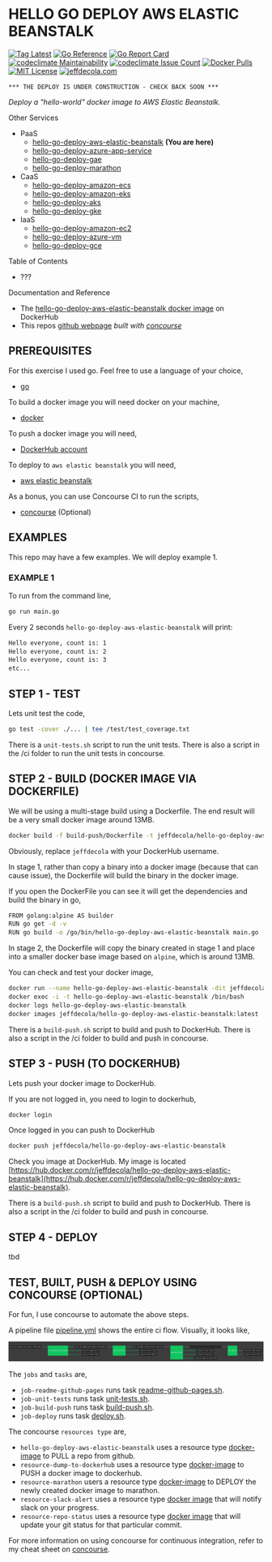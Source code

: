 # HELLO GO DEPLOY AWS ELASTIC BEANSTALK

[![Tag Latest](https://img.shields.io/github/v/tag/jeffdecola/hello-go-deploy-aws-elastic-beanstalk)](https://github.com/JeffDeCola/hello-go-deploy-aws-elastic-beanstalk/tags)
[![Go Reference](https://pkg.go.dev/badge/github.com/JeffDeCola/hello-go-deploy-aws-elastic-beanstalk.svg)](https://pkg.go.dev/github.com/JeffDeCola/hello-go-deploy-aws-elastic-beanstalk)
[![Go Report Card](https://goreportcard.com/badge/github.com/JeffDeCola/hello-go-deploy-aws-elastic-beanstalk)](https://goreportcard.com/report/github.com/JeffDeCola/hello-go-deploy-aws-elastic-beanstalk)
[![codeclimate Maintainability](https://api.codeclimate.com/v1/badges/ce328e08ef7038607b16/maintainability)](https://codeclimate.com/github/JeffDeCola/hello-go-deploy-aws-elastic-beanstalk/maintainability)
[![codeclimate Issue Count](https://codeclimate.com/github/JeffDeCola/hello-go-deploy-aws-elastic-beanstalk/badges/issue_count.svg)](https://codeclimate.com/github/JeffDeCola/hello-go-deploy-aws-elastic-beanstalk/issues)
[![Docker Pulls](https://badgen.net/docker/pulls/jeffdecola/hello-go-deploy-aws-elastic-beanstalk?icon=docker&label=pulls)](https://hub.docker.com/r/jeffdecola/hello-go-deploy-aws-elastic-beanstalk/)
[![MIT License](http://img.shields.io/:license-mit-blue.svg)](http://jeffdecola.mit-license.org)
[![jeffdecola.com](https://img.shields.io/badge/website-jeffdecola.com-blue)](https://jeffdecola.com)

```text
*** THE DEPLOY IS UNDER CONSTRUCTION - CHECK BACK SOON ***
```

_Deploy a "hello-world" docker image to
AWS Elastic Beanstalk._

Other Services

* PaaS
  * [hello-go-deploy-aws-elastic-beanstalk](https://github.com/JeffDeCola/hello-go-deploy-aws-elastic-beanstalk)
    **(You are here)**
  * [hello-go-deploy-azure-app-service](https://github.com/JeffDeCola/hello-go-deploy-azure-app-service)
  * [hello-go-deploy-gae](https://github.com/JeffDeCola/hello-go-deploy-gae)
  * [hello-go-deploy-marathon](https://github.com/JeffDeCola/hello-go-deploy-marathon)
* CaaS
  * [hello-go-deploy-amazon-ecs](https://github.com/JeffDeCola/hello-go-deploy-amazon-ecs)
  * [hello-go-deploy-amazon-eks](https://github.com/JeffDeCola/hello-go-deploy-amazon-eks)
  * [hello-go-deploy-aks](https://github.com/JeffDeCola/hello-go-deploy-aks)
  * [hello-go-deploy-gke](https://github.com/JeffDeCola/hello-go-deploy-gke)
* IaaS
  * [hello-go-deploy-amazon-ec2](https://github.com/JeffDeCola/hello-go-deploy-amazon-ec2)
  * [hello-go-deploy-azure-vm](https://github.com/JeffDeCola/hello-go-deploy-azure-vm)
  * [hello-go-deploy-gce](https://github.com/JeffDeCola/hello-go-deploy-gce)

Table of Contents

* ???

Documentation and Reference

* The
  [hello-go-deploy-aws-elastic-beanstalk docker image](https://hub.docker.com/r/jeffdecola/hello-go-deploy-aws-elastic-beanstalk)
  on DockerHub
* This repos
  [github webpage](https://jeffdecola.github.io/hello-go-deploy-aws-elastic-beanstalk/)
  _built with
  [concourse](https://github.com/JeffDeCola/hello-go-deploy-aws-elastic-beanstalk/blob/master/ci-README.md)_

## PREREQUISITES

For this exercise I used go.  Feel free to use a language of your choice,

* [go](https://github.com/JeffDeCola/my-cheat-sheets/tree/master/software/development/languages/go-cheat-sheet)

To build a docker image you will need docker on your machine,

* [docker](https://github.com/JeffDeCola/my-cheat-sheets/tree/master/software/operations-tools/orchestration/builds-deployment-containers/docker-cheat-sheet)

To push a docker image you will need,

* [DockerHub account](https://hub.docker.com/)

To deploy to `aws elastic beanstalk` you will need,

* [aws elastic beanstalk](https://github.com/JeffDeCola/my-cheat-sheets/tree/master/software/service-architectures/platform-as-a-service/aws-elastic-beanstalk-cheat-sheet)

As a bonus, you can use Concourse CI to run the scripts,

* [concourse](https://github.com/JeffDeCola/my-cheat-sheets/tree/master/software/operations-tools/continuous-integration-continuous-deployment/concourse-cheat-sheet)
  (Optional)

## EXAMPLES

This repo may have a few examples. We will deploy example 1.

### EXAMPLE 1

To run from the command line,

```bash
go run main.go
```

Every 2 seconds `hello-go-deploy-aws-elastic-beanstalk` will print:

```bash
Hello everyone, count is: 1
Hello everyone, count is: 2
Hello everyone, count is: 3
etc...
```

## STEP 1 - TEST

Lets unit test the code,

```bash
go test -cover ./... | tee /test/test_coverage.txt
```

There is a `unit-tests.sh` script to run the unit tests.
There is also a script in the /ci folder to run the unit tests
in concourse.

## STEP 2 - BUILD (DOCKER IMAGE VIA DOCKERFILE)

We will be using a multi-stage build using a Dockerfile.
The end result will be a very small docker image around 13MB.

```bash
docker build -f build-push/Dockerfile -t jeffdecola/hello-go-deploy-aws-elastic-beanstalk .
```

Obviously, replace `jeffdecola` with your DockerHub username.

In stage 1, rather than copy a binary into a docker image (because
that can cause issue), the Dockerfile will build the binary in the
docker image.

If you open the DockerFile you can see it will get the dependencies and
build the binary in go,

```bash
FROM golang:alpine AS builder
RUN go get -d -v
RUN go build -o /go/bin/hello-go-deploy-aws-elastic-beanstalk main.go
```

In stage 2, the Dockerfile will copy the binary created in
stage 1 and place into a smaller docker base image based
on `alpine`, which is around 13MB.

You can check and test your docker image,

```bash
docker run --name hello-go-deploy-aws-elastic-beanstalk -dit jeffdecola/hello-go-deploy-aws-elastic-beanstalk
docker exec -i -t hello-go-deploy-aws-elastic-beanstalk /bin/bash
docker logs hello-go-deploy-aws-elastic-beanstalk
docker images jeffdecola/hello-go-deploy-aws-elastic-beanstalk:latest
```

There is a `build-push.sh` script to build and push to DockerHub.
There is also a script in the /ci folder to build and push
in concourse.

## STEP 3 - PUSH (TO DOCKERHUB)

Lets push your docker image to DockerHub.

If you are not logged in, you need to login to dockerhub,

```bash
docker login
```

Once logged in you can push to DockerHub

```bash
docker push jeffdecola/hello-go-deploy-aws-elastic-beanstalk
```

Check you image at DockerHub. My image is located
[https://hub.docker.com/r/jeffdecola/hello-go-deploy-aws-elastic-beanstalk](https://hub.docker.com/r/jeffdecola/hello-go-deploy-aws-elastic-beanstalk).

There is a `build-push.sh` script to build and push to DockerHub.
There is also a script in the /ci folder to build and push
in concourse.

## STEP 4 - DEPLOY

tbd

## TEST, BUILT, PUSH & DEPLOY USING CONCOURSE (OPTIONAL)

For fun, I use concourse to automate the above steps.

A pipeline file [pipeline.yml](https://github.com/JeffDeCola/hello-go-deploy-aws-elastic-beanstalk/tree/master/ci/pipeline.yml)
shows the entire ci flow. Visually, it looks like,

![IMAGE - hello-go-deploy-aws-elastic-beanstalk concourse ci pipeline - IMAGE](docs/pics/hello-go-deploy-aws-elastic-beanstalk-pipeline.jpg)

The `jobs` and `tasks` are,

* `job-readme-github-pages` runs task
  [readme-github-pages.sh](https://github.com/JeffDeCola/hello-go-deploy-aws-elastic-beanstalk/tree/master/ci/scripts/readme-github-pages.sh).
* `job-unit-tests` runs task
  [unit-tests.sh](https://github.com/JeffDeCola/hello-go-deploy-aws-elastic-beanstalk/tree/master/ci/scripts/unit-tests.sh).
* `job-build-push` runs task
  [build-push.sh](https://github.com/JeffDeCola/hello-go-deploy-aws-elastic-beanstalk/tree/master/ci/scripts/build-push.sh).
* `job-deploy` runs task
  [deploy.sh](https://github.com/JeffDeCola/hello-go-deploy-aws-elastic-beanstalk/tree/master/ci/scripts/deploy.sh).

The concourse `resources type` are,

* `hello-go-deploy-aws-elastic-beanstalk` uses a resource type
  [docker-image](https://hub.docker.com/r/concourse/git-resource/)
  to PULL a repo from github.
* `resource-dump-to-dockerhub` uses a resource type
  [docker-image](https://hub.docker.com/r/concourse/docker-image-resource/)
  to PUSH a docker image to dockerhub.
* `resource-marathon` users a resource type
  [docker-image](https://hub.docker.com/r/ckaznocha/marathon-resource)
  to DEPLOY the newly created docker image to marathon.
* `resource-slack-alert` uses a resource type
  [docker image](https://hub.docker.com/r/cfcommunity/slack-notification-resource)
  that will notify slack on your progress.
* `resource-repo-status` uses a resource type
  [docker image](https://hub.docker.com/r/dpb587/github-status-resource)
  that will update your git status for that particular commit.

For more information on using concourse for continuous integration,
refer to my cheat sheet on [concourse](https://github.com/JeffDeCola/my-cheat-sheets/tree/master/software/operations-tools/continuous-integration-continuous-deployment/concourse-cheat-sheet).
